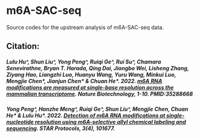 # m6A-SAC-seq
Source codes for the upstream analysis of m6A-SAC-seq data.

## Citation:
##### Lulu Hu^, Shun Liu^, Yong Peng^, Ruiqi Ge^, Rui Su^, Chamara Senevirathne, Bryan T. Harada, Qing Dai, Jiangbo Wei, Lisheng Zhang, Ziyang Hao, Liangzhi Luo, Huanyu Wang, Yuru Wang, Minkui Luo, Mengjie Chen*, Jianjun Chen* & Chuan He*. 2022. [m6A RNA modifications are measured at single-base resolution across the mammalian transcriptome](https://www.nature.com/articles/s41587-022-01243-z). Nature Biotechnology, 1-10. PMID:35288668
##### Yong Peng^, Hanzhe Meng^, Ruiqi Ge^, Shun Liu^, Mengjie Chen, Chuan He* & Lulu Hu*. 2022. [Detection of m6A RNA modifications at single-nucleotide resolution using m6A-selective allyl chemical labeling and sequencing](https://www.sciencedirect.com/science/article/pii/S2666166722005573). STAR Protocols, 3(4), 101677.
